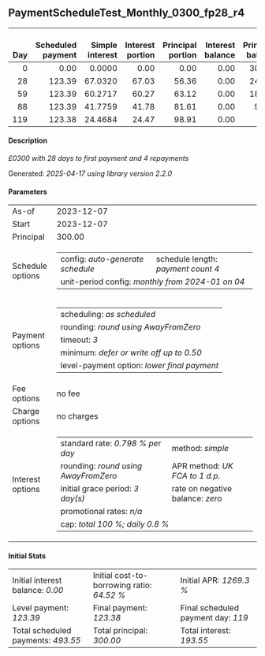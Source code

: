 <h2>PaymentScheduleTest_Monthly_0300_fp28_r4</h2>
<table>
    <thead style="vertical-align: bottom;">
        <th style="text-align: right;">Day</th>
        <th style="text-align: right;">Scheduled payment</th>
        <th style="text-align: right;">Simple interest</th>
        <th style="text-align: right;">Interest portion</th>
        <th style="text-align: right;">Principal portion</th>
        <th style="text-align: right;">Interest balance</th>
        <th style="text-align: right;">Principal balance</th>
        <th style="text-align: right;">Total simple interest</th>
        <th style="text-align: right;">Total interest</th>
        <th style="text-align: right;">Total principal</th>
    </thead>
    <tr style="text-align: right;">
        <td class="ci00">0</td>
        <td class="ci01" style="white-space: nowrap;">0.00</td>
        <td class="ci02">0.0000</td>
        <td class="ci03">0.00</td>
        <td class="ci04">0.00</td>
        <td class="ci05">0.00</td>
        <td class="ci06">300.00</td>
        <td class="ci07">0.0000</td>
        <td class="ci08">0.00</td>
        <td class="ci09">0.00</td>
    </tr>
    <tr style="text-align: right;">
        <td class="ci00">28</td>
        <td class="ci01" style="white-space: nowrap;">123.39</td>
        <td class="ci02">67.0320</td>
        <td class="ci03">67.03</td>
        <td class="ci04">56.36</td>
        <td class="ci05">0.00</td>
        <td class="ci06">243.64</td>
        <td class="ci07">67.0320</td>
        <td class="ci08">67.03</td>
        <td class="ci09">56.36</td>
    </tr>
    <tr style="text-align: right;">
        <td class="ci00">59</td>
        <td class="ci01" style="white-space: nowrap;">123.39</td>
        <td class="ci02">60.2717</td>
        <td class="ci03">60.27</td>
        <td class="ci04">63.12</td>
        <td class="ci05">0.00</td>
        <td class="ci06">180.52</td>
        <td class="ci07">127.3037</td>
        <td class="ci08">127.30</td>
        <td class="ci09">119.48</td>
    </tr>
    <tr style="text-align: right;">
        <td class="ci00">88</td>
        <td class="ci01" style="white-space: nowrap;">123.39</td>
        <td class="ci02">41.7759</td>
        <td class="ci03">41.78</td>
        <td class="ci04">81.61</td>
        <td class="ci05">0.00</td>
        <td class="ci06">98.91</td>
        <td class="ci07">169.0796</td>
        <td class="ci08">169.08</td>
        <td class="ci09">201.09</td>
    </tr>
    <tr style="text-align: right;">
        <td class="ci00">119</td>
        <td class="ci01" style="white-space: nowrap;">123.38</td>
        <td class="ci02">24.4684</td>
        <td class="ci03">24.47</td>
        <td class="ci04">98.91</td>
        <td class="ci05">0.00</td>
        <td class="ci06">0.00</td>
        <td class="ci07">193.5480</td>
        <td class="ci08">193.55</td>
        <td class="ci09">300.00</td>
    </tr>
</table>
<h4>Description</h4>
<p><i>£0300 with 28 days to first payment and 4 repayments</i></p>
<p>Generated: <i>2025-04-17 using library version 2.2.0</i></p>
<h4>Parameters</h4>
<table>
    <tr>
        <td>As-of</td>
        <td>2023-12-07</td>
    </tr>
    <tr>
        <td>Start</td>
        <td>2023-12-07</td>
    </tr>
    <tr>
        <td>Principal</td>
        <td>300.00</td>
    </tr>
    <tr>
        <td>Schedule options</td>
        <td>
            <table>
                <tr>
                    <td>config: <i>auto-generate schedule</i></td>
                    <td>schedule length: <i><i>payment count</i> 4</i></td>
                </tr>
                <tr>
                    <td colspan="2" style="white-space: nowrap;">unit-period config: <i>monthly from 2024-01 on 04</i></td>
                </tr>
            </table>
        </td>
    </tr>
    <tr>
        <td>Payment options</td>
        <td>
            <table>
                <tr>
                    <td>scheduling: <i>as scheduled</i></td>
                </tr>
                <tr>
                    <td>rounding: <i>round using AwayFromZero</i></td>
                </tr>
                <tr>
                    <td>timeout: <i>3</i></td>
                </tr>
                <tr>
                    <td>minimum: <i>defer&nbsp;or&nbsp;write&nbsp;off&nbsp;up&nbsp;to&nbsp;0.50</i></td>
                </tr>
                <tr>
                    <td>level-payment option: <i>lower&nbsp;final&nbsp;payment</i></td>
                </tr>
            </table>
        </td>
    </tr>
    <tr>
        <td>Fee options</td>
        <td>no fee
        </td>
    </tr>
    <tr>
        <td>Charge options</td>
        <td>no charges
        </td>
    </tr>
    <tr>
        <td>Interest options</td>
        <td>
            <table>
                <tr>
                    <td>standard rate: <i>0.798 % per day</i></td>
                    <td>method: <i>simple</i></td>
                </tr>
                <tr>
                    <td>rounding: <i>round using AwayFromZero</i></td>
                    <td>APR method: <i>UK FCA to 1 d.p.</i></td>
                </tr>
                <tr>
                    <td>initial grace period: <i>3 day(s)</i></td>
                    <td>rate on negative balance: <i>zero</i></td>
                </tr>
                <tr>
                    <td colspan="2">promotional rates: <i><i>n/a</i></i></td>
                </tr>
                <tr>
                    <td colspan="2">cap: <i>total 100 %; daily 0.8 %</td>
                </tr>
            </table>
        </td>
    </tr>
</table>
<h4>Initial Stats</h4>
<table>
    <tr>
        <td>Initial interest balance: <i>0.00</i></td>
        <td>Initial cost-to-borrowing ratio: <i>64.52 %</i></td>
        <td>Initial APR: <i>1269.3 %</i></td>
    </tr>
    <tr>
        <td>Level payment: <i>123.39</i></td>
        <td>Final payment: <i>123.38</i></td>
        <td>Final scheduled payment day: <i>119</i></td>
    </tr>
    <tr>
        <td>Total scheduled payments: <i>493.55</i></td>
        <td>Total principal: <i>300.00</i></td>
        <td>Total interest: <i>193.55</i></td>
    </tr>
</table>
